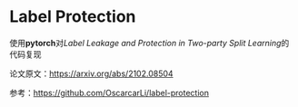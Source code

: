 # Label Protection

使用**pytorch**对*Label Leakage and Protection in Two-party Split Learning*的代码复现



论文原文：https://arxiv.org/abs/2102.08504



参考：https://github.com/OscarcarLi/label-protection



